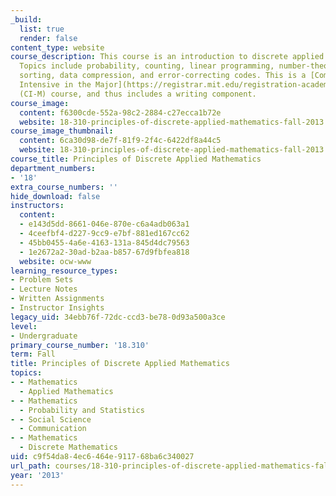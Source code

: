 ```yaml
---
_build:
  list: true
  render: false
content_type: website
course_description: This course is an introduction to discrete applied mathematics.
  Topics include probability, counting, linear programming, number-theoretic algorithms,
  sorting, data compression, and error-correcting codes. This is a [Communication
  Intensive in the Major](https://registrar.mit.edu/registration-academics/academic-requirements/communication-requirement/ci-m-subjects)
  (CI-M) course, and thus includes a writing component.
course_image:
  content: f6300cde-552a-98c2-2884-c27ecca1b72e
  website: 18-310-principles-of-discrete-applied-mathematics-fall-2013
course_image_thumbnail:
  content: 6ca30d98-de7f-81f9-2f4c-6422df8a44c5
  website: 18-310-principles-of-discrete-applied-mathematics-fall-2013
course_title: Principles of Discrete Applied Mathematics
department_numbers:
- '18'
extra_course_numbers: ''
hide_download: false
instructors:
  content:
  - e143d5dd-8661-046e-870e-c6a4adb063a1
  - 4ceefbf4-d227-9cc9-e7bf-881ed167cc62
  - 45bb0455-4a6e-4163-131a-845d4dc79563
  - 1e2672a2-30ad-b2aa-b857-67d9fbfea818
  website: ocw-www
learning_resource_types:
- Problem Sets
- Lecture Notes
- Written Assignments
- Instructor Insights
legacy_uid: 34ebb76f-72dc-ccd3-be78-0d93a500a3ce
level:
- Undergraduate
primary_course_number: '18.310'
term: Fall
title: Principles of Discrete Applied Mathematics
topics:
- - Mathematics
  - Applied Mathematics
- - Mathematics
  - Probability and Statistics
- - Social Science
  - Communication
- - Mathematics
  - Discrete Mathematics
uid: c9f54da8-4ec6-464e-9117-68ba6c340027
url_path: courses/18-310-principles-of-discrete-applied-mathematics-fall-2013
year: '2013'
---
```

